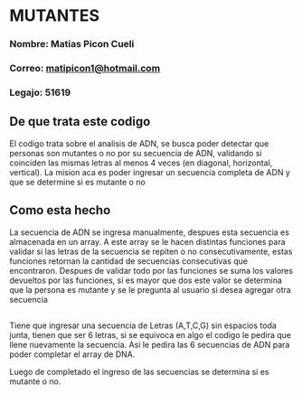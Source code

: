 # MUTANTES

### Nombre: Matias Picon Cueli
### Correo: matipicon1@hotmail.com
### Legajo: 51619


##  De que trata este codigo

El codigo trata sobre el analisis de ADN, se busca poder detectar que personas son mutantes o no por su secuencia de ADN, validando si coinciden las mismas letras al menos 4 veces (en diagonal, horizontal, vertical). 
La mision aca es poder ingresar un secuencia completa de ADN y que se determine si es mutante o no

## Como esta hecho

La secuencia de ADN se ingresa manualmente, despues esta secuencia es almacenada en un array. A este array se le hacen distintas funciones para validar si las letras de la secuencia se repiten o no consecutivamente, estas funciones retornan la cantidad de secuencias consecutivas que encontraron.
Despues de validar todo por las funciones se suma los valores devueltos por las funciones, si es mayor que dos este valor se determina que la persona es mutante y se le pregunta al usuario si desea agregar otra secuencia

##
Tiene que ingresar una secuencia de Letras (A,T,C,G) sin espacios toda junta, tienen que ser 6 letras, si se equivoca en algo el codigo le pedira que llene nuevamente la secuencia. Asi le pedira las 6 secuencias de ADN para poder completar el array de DNA.

Luego de completado el ingreso de las secuencias se determina si es mutante o no. 
